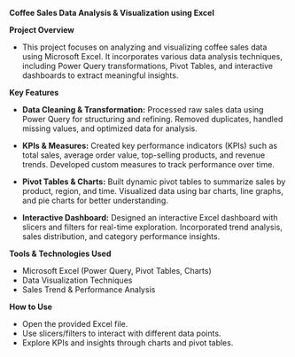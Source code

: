 **Coffee Sales Data Analysis & Visualization using Excel**

**Project Overview**
- This project focuses on analyzing and visualizing coffee sales data using Microsoft Excel. It incorporates various data analysis techniques, including Power Query transformations, Pivot Tables, and interactive dashboards to extract meaningful insights.

**Key Features**
- **Data Cleaning & Transformation:**
Processed raw sales data using Power Query for structuring and refining.
Removed duplicates, handled missing values, and optimized data for analysis.

- **KPIs & Measures:**
Created key performance indicators (KPIs) such as total sales, average order value, top-selling products, and revenue trends.
Developed custom measures to track performance over time.

- **Pivot Tables & Charts:**
Built dynamic pivot tables to summarize sales by product, region, and time.
Visualized data using bar charts, line graphs, and pie charts for better understanding.

- **Interactive Dashboard:**
Designed an interactive Excel dashboard with slicers and filters for real-time exploration.
Incorporated trend analysis, sales distribution, and category performance insights.

**Tools & Technologies Used**
- Microsoft Excel (Power Query, Pivot Tables, Charts)
- Data Visualization Techniques
- Sales Trend & Performance Analysis

**How to Use**
 - Open the provided Excel file.
 - Use slicers/filters to interact with different data points.
 - Explore KPIs and insights through charts and pivot tables.
